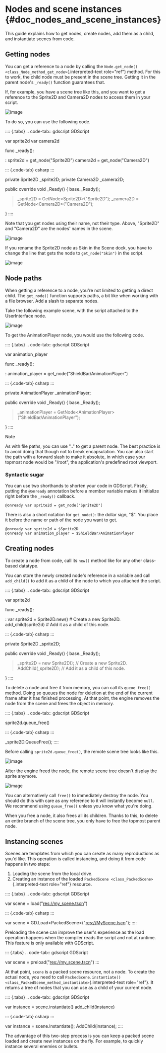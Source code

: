 # Nodes and scene instances {#doc_nodes_and_scene_instances}

This guide explains how to get nodes, create nodes, add them as a child,
and instantiate scenes from code.

## Getting nodes

You can get a reference to a node by calling the `Node.get_node()
<class_Node_method_get_node>`{.interpreted-text role="ref"} method. For
this to work, the child node must be present in the scene tree. Getting
it in the parent node\'s `_ready()` function guarantees that.

If, for example, you have a scene tree like this, and you want to get a
reference to the Sprite2D and Camera2D nodes to access them in your
script.

![image](img/nodes_and_scene_instances_player_scene_example.webp)

To do so, you can use the following code.

:::: {.tabs}
.. code-tab:: gdscript GDScript

var sprite2d var camera2d

func \_ready():

:   sprite2d = get_node(\"Sprite2D\") camera2d = get_node(\"Camera2D\")

::: {.code-tab}
csharp
:::

private Sprite2D \_sprite2D; private Camera2D \_camera2D;

public override void \_Ready() { base.\_Ready();

> \_sprite2D = GetNode\<Sprite2D\>(\"Sprite2D\"); \_camera2D =
> GetNode\<Camera2D\>(\"Camera2D\");

}
::::

Note that you get nodes using their name, not their type. Above,
\"Sprite2D\" and \"Camera2D\" are the nodes\' names in the scene.

![image](img/nodes_and_scene_instances_sprite_node.webp)

If you rename the Sprite2D node as Skin in the Scene dock, you have to
change the line that gets the node to `get_node("Skin")` in the script.

![image](img/nodes_and_scene_instances_sprite_node_renamed.webp)

## Node paths

When getting a reference to a node, you\'re not limited to getting a
direct child. The `get_node()` function supports paths, a bit like when
working with a file browser. Add a slash to separate nodes.

Take the following example scene, with the script attached to the
UserInterface node.

![image](img/nodes_and_scene_instances_ui_scene_example.webp)

To get the AnimationPlayer node, you would use the following code.

:::: {.tabs}
.. code-tab:: gdscript GDScript

var animation_player

func \_ready():

:   animation_player = get_node(\"ShieldBar/AnimationPlayer\")

::: {.code-tab}
csharp
:::

private AnimationPlayer \_animationPlayer;

public override void \_Ready() { base.\_Ready();

> \_animationPlayer =
> GetNode\<AnimationPlayer\>(\"ShieldBar/AnimationPlayer\");

}
::::

> [!NOTE]
> As with file paths, you can use \"..\" to get a parent node. The best
> practice is to avoid doing that though not to break encapsulation. You
> can also start the path with a forward slash to make it absolute, in
> which case your topmost node would be \"/root\", the application\'s
> predefined root viewport.

### Syntactic sugar

You can use two shorthands to shorten your code in GDScript. Firstly,
putting the `@onready` annotation before a member variable makes it
initialize right before the `_ready()` callback.

``` gdscript
@onready var sprite2d = get_node("Sprite2D")
```

There is also a short notation for `get_node()`: the dollar sign,
\"\$\". You place it before the name or path of the node you want to
get.

``` gdscript
@onready var sprite2d = $Sprite2D
@onready var animation_player = $ShieldBar/AnimationPlayer
```

## Creating nodes

To create a node from code, call its `new()` method like for any other
class-based datatype.

You can store the newly created node\'s reference in a variable and call
`add_child()` to add it as a child of the node to which you attached the
script.

:::: {.tabs}
.. code-tab:: gdscript GDScript

var sprite2d

func \_ready():

:   var sprite2d = Sprite2D.new() \# Create a new Sprite2D.
    add_child(sprite2d) \# Add it as a child of this node.

::: {.code-tab}
csharp
:::

private Sprite2D \_sprite2D;

public override void \_Ready() { base.\_Ready();

> \_sprite2D = new Sprite2D(); // Create a new Sprite2D.
> AddChild(\_sprite2D); // Add it as a child of this node.

}
::::

To delete a node and free it from memory, you can call its
`queue_free()` method. Doing so queues the node for deletion at the end
of the current frame after it has finished processing. At that point,
the engine removes the node from the scene and frees the object in
memory.

:::: {.tabs}
.. code-tab:: gdscript GDScript

sprite2d.queue_free()

::: {.code-tab}
csharp
:::

\_sprite2D.QueueFree();
::::

Before calling `sprite2d.queue_free()`, the remote scene tree looks like
this.

![image](img/nodes_and_scene_instances_remote_tree_with_sprite.webp)

After the engine freed the node, the remote scene tree doesn\'t display
the sprite anymore.

![image](img/nodes_and_scene_instances_remote_tree_no_sprite.webp)

You can alternatively call `free()` to immediately destroy the node. You
should do this with care as any reference to it will instantly become
`null`. We recommend using `queue_free()` unless you know what you\'re
doing.

When you free a node, it also frees all its children. Thanks to this, to
delete an entire branch of the scene tree, you only have to free the
topmost parent node.

## Instancing scenes

Scenes are templates from which you can create as many reproductions as
you\'d like. This operation is called instancing, and doing it from code
happens in two steps:

1.  Loading the scene from the local drive.
2.  Creating an instance of the loaded
    `PackedScene <class_PackedScene>`{.interpreted-text role="ref"}
    resource.

:::: {.tabs}
.. code-tab:: gdscript GDScript

var scene = load(\"<res://my_scene.tscn>\")

::: {.code-tab}
csharp
:::

var scene = GD.Load\<PackedScene\>(\"<res://MyScene.tscn>\");
::::

Preloading the scene can improve the user\'s experience as the load
operation happens when the compiler reads the script and not at runtime.
This feature is only available with GDScript.

::: {.tabs}
.. code-tab:: gdscript GDScript

var scene = preload(\"<res://my_scene.tscn>\")
:::

At that point, `scene` is a packed scene resource, not a node. To create
the actual node, you need to call `PackedScene.instantiate()
<class_PackedScene_method_instantiate>`{.interpreted-text role="ref"}.
It returns a tree of nodes that you can use as a child of your current
node.

:::: {.tabs}
.. code-tab:: gdscript GDScript

var instance = scene.instantiate() add_child(instance)

::: {.code-tab}
csharp
:::

var instance = scene.Instantiate(); AddChild(instance);
::::

The advantage of this two-step process is you can keep a packed scene
loaded and create new instances on the fly. For example, to quickly
instance several enemies or bullets.
